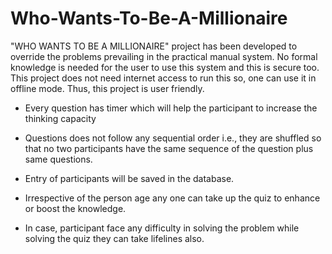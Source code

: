 # Who-Wants-To-Be-A-Millionaire
"WHO WANTS TO BE A MILLIONAIRE" project has been developed to override the problems prevailing in the practical manual system. No formal knowledge is needed for the user to use this system and this is secure too. This project does not need internet access to run this so, one can use it in offline mode. Thus, this project is user friendly.  

 

- Every question has timer which will help the participant to increase the thinking capacity  

 

- Questions does not follow any sequential order i.e., they are shuffled so that no two participants have the same sequence of the question plus same questions. 

 

- Entry of participants will be saved in the database.  

 

- Irrespective of the person age any one can take up the quiz to enhance or boost the knowledge.  

 

- In case, participant face any difficulty in solving the problem while solving the quiz they can take lifelines also.  

 
